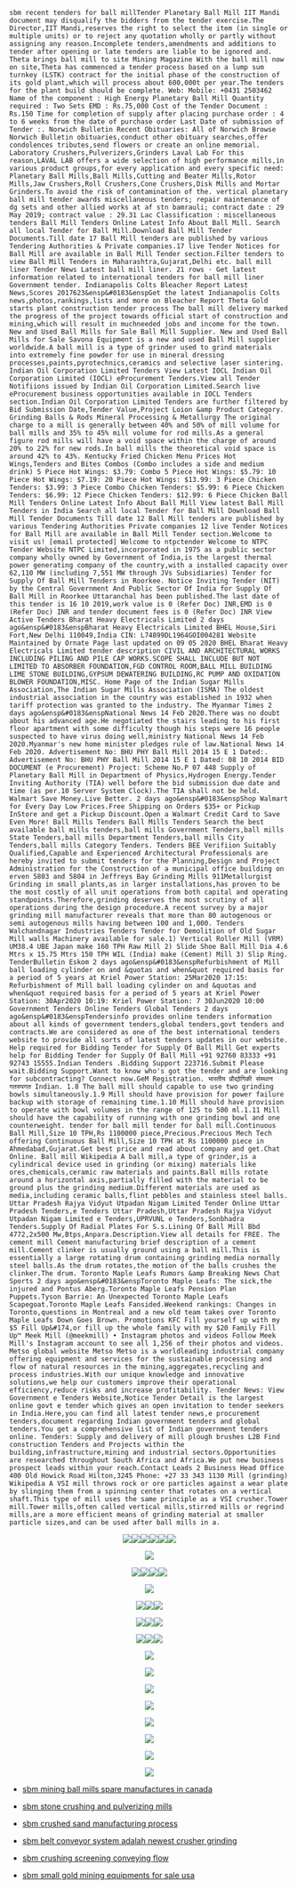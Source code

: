 ```
sbm recent tenders for ball millTender Planetary Ball Mill IIT Mandi document may disqualify the bidders from the tender exercise.The Director,IIT Mandi,reserves the right to select the item (in single or multiple units) or to reject any quotation wholly or partly without assigning any reason.Incomplete tenders,amendments and additions to tender after opening or late tenders are liable to be ignored and. Theta brings ball mill to site Mining Magazine With the ball mill now on site,Theta has commenced a tender process based on a lump sum turnkey (LSTK) contract for the initial phase of the construction of its gold plant,which will process about 600,000t per year.The tenders for the plant build should be complete. Web: Mobile: +0431 2503462 Name of the component : High Energy Planetary Ball Mill Quantity required : Two Sets EMD : Rs.75,000 Cost of the Tender Document : Rs.150 Time for completion of supply after placing purchase order : 4 to 6 weeks from the date of purchase order Last Date of submission of Tender :. Norwich Bulletin Recent Obituaries: All of Norwich Browse Norwich Bulletin obituaries,conduct other obituary searches,offer condolences tributes,send flowers or create an online memorial. Laboratory Crushers,Pulverizers,Grinders Laval Lab For this reason,LAVAL LAB offers a wide selection of high performance mills,in various product groups,for every application and every specific need: Planetary Ball Mills,Ball Mills,Cutting and Beater Mills,Rotor Mills,Jaw Crushers,Roll Crushers,Cone Crushers,Disk Mills and Mortar Grinders.To avoid the risk of contamination of the. vertical planetary ball mill tender awards miscellaneous tenders; repair maintenance of dg sets and other allied works at af stn bamrauli; contract date : 29 May 2019; contract value : 29.31 Lac Classification : miscellaneous tenders Ball Mill Tenders Online Latest Info About Ball Mill. Search all local Tender for Ball Mill.Download Ball Mill Tender Documents.Till date 17 Ball Mill tenders are published by various Tendering Authorities & Private companies.17 live Tender Notices for Ball Mill are available in Ball Mill Tender section.Filter tenders to view Ball Mill Tenders in Maharashtra,Gujarat,Delhi etc. ball mill liner Tender News Latest ball mill liner. 21 rows · Get latest information related to international tenders for ball mill liner Government tender. Indianapolis Colts Bleacher Report Latest News,Scores 2017623&ensp&#0183&enspGet the latest Indianapolis Colts news,photos,rankings,lists and more on Bleacher Report Theta Gold starts plant construction tender process The ball mill delivery marked the progress of the project towards official start of construction and mining,which will result in muchneeded jobs and income for the town. New and Used Ball Mills for Sale Ball Mill Supplier. New and Used Ball Mills for Sale Savona Equipment is a new and used Ball Mill supplier worldwide.A ball mill is a type of grinder used to grind materials into extremely fine powder for use in mineral dressing processes,paints,pyrotechnics,ceramics and selective laser sintering. Indian Oil Corporation Limited Tenders View Latest IOCL Indian Oil Corporation Limited (IOCL) eProcurement Tenders.View all Tender Notifiions issued by Indian Oil Corporation Limited.Search live eProcurement business opportunities available in IOCL Tenders section.Indian Oil Corporation Limited Tenders are further filtered by Bid Submission Date,Tender Value,Project Loion &amp Product Category. Grinding Balls & Rods Mineral Processing & Metallurgy The original charge to a mill is generally between 40% and 50% of mill volume for ball mills and 35% to 45% mill volume for rod mills.As a general figure rod mills will have a void space within the charge of around 20% to 22% for new rods.In ball mills the theoretical void space is around 42% to 43%. Kentucky Fried Chicken Menu Prices Hot Wings,Tenders and Bites Combos (Combo includes a side and medium drink) 5 Piece Hot Wings: $3.79: Combo 5 Piece Hot Wings: $5.79: 10 Piece Hot Wings: $7.19: 20 Piece Hot Wings: $13.99: 3 Piece Chicken Tenders: $3.99: 3 Piece Combo Chicken Tenders: $5.99: 6 Piece Chicken Tenders: $6.99: 12 Piece Chicken Tenders: $12.99: 6 Piece Chicken Ball Mill Tenders Online Latest Info About Ball Mill View latest Ball Mill Tenders in India Search all local Tender for Ball Mill Download Ball Mill Tender Documents Till date 12 Ball Mill tenders are published by various Tendering Authorities Private companies 12 live Tender Notices for Ball Mill are available in Ball Mill Tender section.Welcome to visit us! [email protected] Welcome to ntpctender Welcome to NTPC Tender Website NTPC Limited,incorporated in 1975 as a public sector company wholly owned by Government of India,is the largest thermal power generating company of the country,with a installed capacity over 62,110 MW (including 7,551 MW through JVs Subsidiaries) Tender for Supply Of Ball Mill Tenders in Roorkee. Notice Inviting Tender (NIT) by the Central Government And Public Sector Of India for Supply Of Ball Mill in Roorkee Uttaranchal has been published.The last date of this tender is 16 10 2019,work value is 0 (Refer Doc) INR,EMD is 0 (Refer Doc) INR and tender document fees is 0 (Refer Doc) INR View Active Tenders Bharat Heavy Electricals Limited 2 days ago&ensp&#0183&enspBharat Heavy Electricals Limited BHEL House,Siri Fort,New Delhi 110049,India CIN: L74899DL1964GOI004281 Website Maintained by Ornate Page last updated on 09 05 2020 BHEL Bharat Heavy Electricals Limited tender description CIVIL AND ARCHITECTURAL WORKS INCLUDING PILING AND PILE CAP WORKS.SCOPE SHALL INCLUDE BUT NOT LIMITED TO ABSORBER FOUNDATION,FGD CONTROL ROOM,BALL MILL BUILDING LIME STONE BUILDING,GYPSUM DEWATERING BUILDING,RC PUMP AND OXIDATION BLOWER FOUNDATION,MISC. Home Page of the Indian Sugar Mills Association,The Indian Sugar Mills Association (ISMA) The oldest industrial association in the country was established in 1932 when tariff protection was granted to the industry. The Myanmar Times 2 days ago&ensp&#0183&enspNational News 14 Feb 2020.There was no doubt about his advanced age.He negotiated the stairs leading to his first floor apartment with some difficulty though his steps were 16 people suspected to have virus doing well,ministry National News 14 Feb 2020.Myanmar's new home minister pledges rule of law.National News 14 Feb 2020. Advertisement No: BHU PHY Ball Mill 2014 15 E 1 Dated:. Advertisement No: BHU PHY Ball Mill 2014 15 E 1 Dated: 08 10 2014 BID DOCUMENT (e Procurement) Project: Scheme No.P 07 448 Supply of Planetary Ball Mill in Department of Physics,Hydrogen Energy.Tender Inviting Authority (TIA) well before the bid submission due date and time (as per.10 Server System Clock).The TIA shall not be held. Walmart Save Money.Live Better. 2 days ago&ensp&#0183&enspShop Walmart for Every Day Low Prices.Free Shipping on Orders $35+ or Pickup InStore and get a Pickup Discount.Open a Walmart Credit Card to Save Even More! Ball Mills Tenders Ball Mills Tenders Search the best available ball mills tenders,ball mills Government Tenders,ball mills State Tenders,ball mills Department Tenders,ball mills City Tenders,ball mills Category Tenders. Tenders BEE Verifiion Suitably Qualified,Capable and Experienced Architectural Professionals are hereby invited to submit tenders for the Planning,Design and Project Administration for the Construction of a municipal office building on erven 5803 and 5804 in Jeffreys Bay Grinding Mills 911Metallurgist Grinding in small plants,as in larger installations,has proven to be the most costly of all unit operations from both capital and operating standpoints.Therefore,grinding deserves the most scrutiny of all operations during the design procedure.A recent survey by a major grinding mill manufacturer reveals that more than 80 autogenous or semi autogenous mills having between 100 and 1,000. Tenders Walchandnagar Industries Tenders Tender for Demolition of Old Sugar Mill walls Machinery available for sale.1) Vertical Roller Mill (VRM) UM38.4 UBE Japan make 160 TPH Raw Mill 2) Slide Shoe Ball Mill Dia 4.6 Mtrs x 15.75 Mtrs 150 TPH WIL (India) make (Cement) Mill 3) Slip Ring. TenderBulletin Eskom 2 days ago&ensp&#0183&enspRefurbishment of Mill ball loading cylinder on and &quotas and when&quot required basis for a period of 5 years at Kriel Power Station: 25Mar2020 17:15: Refurbishment of Mill ball loading cylinder on and &quotas and when&quot required basis for a period of 5 years at Kriel Power Station: 30Apr2020 10:19: Kriel Power Station: 7 30Jun2020 10:00 Government Tenders Online Tenders Global Tenders 2 days ago&ensp&#0183&enspTendersinfo provides online tenders information about all kinds of government tenders,global tenders,govt tenders and contracts.We are considered as one of the best international tenders website to provide all sorts of latest tenders updates in our website. Help required for Bidding Tender for Supply Of Ball Mill Get experts help for Bidding Tender for Supply Of Ball Mill +91 92760 83333 +91 92743 15555.Indian Tenders .Bidding Support 223716.Submit Please wait.Bidding Support.Want to know who's got the tender and are looking for subcontracting? Connect now.GeM Registration. भारतीय प्रौद्योगिकी संस्थान गतरुपगत Indian. 1.8 The ball mill should capable to use two grinding bowls simultaneously.1.9 Mill should have provision for power failure backup with storage of remaining time.1.10 Mill should have provision to operate with bowl volumes in the range of 125 to 500 ml.1.11 Mill should have the capability of running with one grinding bowl and one counterweight. tender for ball mill tender for ball mill.Continuous Ball Mill,Size 10 TPH,Rs 1100000 piece,Precious.Precious Mech Tech offering Continuous Ball Mill,Size 10 TPH at Rs 1100000 piece in Ahmedabad,Gujarat.Get best price and read about company and get.Chat Online. Ball mill Wikipedia A ball mill,a type of grinder,is a cylindrical device used in grinding (or mixing) materials like ores,chemicals,ceramic raw materials and paints.Ball mills rotate around a horizontal axis,partially filled with the material to be ground plus the grinding medium.Different materials are used as media,including ceramic balls,flint pebbles and stainless steel balls. Uttar Pradesh Rajya Vidyut Utpadan Nigam Limited Tender Online Uttar Pradesh Tenders,e Tenders Uttar Pradesh,Uttar Pradesh Rajya Vidyut Utpadan Nigam Limited e Tenders,UPRVUNL e Tenders,Sonbhadra Tenders.Supply Of Radial Plates For S.s.Lining Of Ball Mill Bbd 4772,2x500 Mw,Btps,Anpara.Description.View all details for FREE. The cement mill Cement manufacturing brief description of a cement mill.Cement clinker is usually ground using a ball mill.This is essentially a large rotating drum containing grinding media normally steel balls.As the drum rotates,the motion of the balls crushes the clinker.The drum. Toronto Maple Leafs Rumors &amp Breaking News Chat Sports 2 days ago&ensp&#0183&enspToronto Maple Leafs: The sick,the injured and Pontus Aberg.Toronto Maple Leafs Pension Plan Puppets.Tyson Barrie: An Unexpected Toronto Maple Leafs Scapegoat.Toronto Maple Leafs Fansided.Weekend rankings: Changes in Toronto,questions in Montreal and a new old team takes over Toronto Maple Leafs Down Goes Brown. Promotions KFC Fill yourself up with my $5 Fill Up&#174,or fill up the whole family with my $20 Family Fill Up™ Meek Mill (@meekmill) • Instagram photos and videos Follow Meek Mill's Instagram account to see all 1,256 of their photos and videos. Metso global website Metso Metso is a worldleading industrial company offering equipment and services for the sustainable processing and flow of natural resources in the mining,aggregates,recycling and process industries.With our unique knowledge and innovative solutions,we help our customers improve their operational efficiency,reduce risks and increase profitability. Tender News: View Government e Tenders Website,Notice Tender Detail is the largest online govt e tender which gives an open invitation to tender seekers in India.Here,you can find all latest tender news,e procurement tenders,document regarding Indian government tenders and global tenders.You get a comprehensive list of Indian government tenders online. Tenders: Supply and delivery of mill plough brushes L2B Find construction Tenders and Projects within the building,infrastructure,mining and industrial sectors.Opportunities are researched throughout South Africa and Africa.We put new business prospect leads within your reach.Contact Leads 2 Business Head Office 400 Old Howick Road Hilton,3245 Phone: +27 33 343 1130 Mill (grinding) Wikipedia A VSI mill throws rock or ore particles against a wear plate by slinging them from a spinning center that rotates on a vertical shaft.This type of mill uses the same principle as a VSI crusher.Tower mill.Tower mills,often called vertical mills,stirred mills or regrind mills,are a more efficient means of grinding material at smaller particle sizes,and can be used after ball mills in a. 
```

<div align="center">
  
<a rel="nofollow" href="https://m.shibang-china.com?f=github&k=sbm+recent+tenders+for+ball+mill"><img src="https://static.shibang-china.com/en/l.png"></a><img src="https://static.shibang-china.com/en/hw.png"><a rel="nofollow" href="https://m.shibang-china.com/product/?f=github&k=sbm+recent+tenders+for+ball+mill"><img src="https://static.shibang-china.com/en/p.png"></a><a rel="nofollow" href="https://m.shibang-china.com/cases/?f=github&k=sbm+recent+tenders+for+ball+mill"><img src="https://static.shibang-china.com/en/c.png"></a><a rel="nofollow" href="https://m.shibang-china.com/news/?f=github&k=sbm+recent+tenders+for+ball+mill"><img src="https://static.shibang-china.com/en/n.png"></a><a rel="nofollow" href="https://m.shibang-china.com?f=github&k=sbm+recent+tenders+for+ball+mill"><img src="https://static.shibang-china.com/en/m.png"></a>

<a rel="nofollow" href="https://m.shibang-china.com/product/?f=github&k=sbm+recent+tenders+for+ball+mill"><img src="https://static.shibang-china.com/en/b.jpg"></a>
  
<a rel="nofollow" href="https://m.shibang-china.com/solution-aggregate.html?f=github&k=sbm+recent+tenders+for+ball+mill"><img src="https://static.shibang-china.com/en/a.jpg"></a><a rel="nofollow" href="https://m.shibang-china.com/solution-mine.html?f=github&k=sbm+recent+tenders+for+ball+mill"><img src="https://static.shibang-china.com/en/m.jpg"></a><a rel="nofollow" href="https://m.shibang-china.com/solution-mill.html?f=github&k=sbm+recent+tenders+for+ball+mill"><img src="https://static.shibang-china.com/en/g.jpg"></a><a rel="nofollow" href="https://m.shibang-china.com/solution-epc.html?f=github&k=sbm+recent+tenders+for+ball+mill"><img src="https://static.shibang-china.com/en/e.jpg"></a>

<a rel="nofollow" href="https://m.shibang-china.com/product/?f=github&k=sbm+recent+tenders+for+ball+mill"><img src="https://static.shibang-china.com/en/a-p.png"></a>

<a rel="nofollow" href="https://m.shibang-china.com/product/crusher/c6x.html?f=github&k=sbm+recent+tenders+for+ball+mill"><img src="https://static.shibang-china.com/en/j.jpg"></a><a rel="nofollow" href="https://m.shibang-china.com/product/crusher/ci5x.html?f=github&k=sbm+recent+tenders+for+ball+mill"><img src="https://static.shibang-china.com/en/i.jpg"></a><a rel="nofollow" href="https://m.shibang-china.com/product/crusher/hst.html?f=github&k=sbm+recent+tenders+for+ball+mill"><img src="https://static.shibang-china.com/en/c.jpg"></a>

<a rel="nofollow" href="https://m.shibang-china.com/product/mill/mtw.html?f=github&k=sbm+recent+tenders+for+ball+mill"><img src="https://static.shibang-china.com/en/mtw.jpg"></a><a rel="nofollow" href="https://m.shibang-china.com/product/mill/scm.html?f=github&k=sbm+recent+tenders+for+ball+mill"><img src="https://static.shibang-china.com/en/scm.jpg"></a><a rel="nofollow" href="https://m.shibang-china.com/product/mill/lm.html?f=github&k=sbm+recent+tenders+for+ball+mill"><img src="https://static.shibang-china.com/en/lm.jpg"></a>

<a rel="nofollow" href="https://m.shibang-china.com/product/sand/vsi6x.html?f=github&k=sbm+recent+tenders+for+ball+mill"><img src="https://static.shibang-china.com/en/6x.jpg"></a><a rel="nofollow" href="https://m.shibang-china.com/product/sand/vu.html?f=github&k=sbm+recent+tenders+for+ball+mill"><img src="https://static.shibang-china.com/en/vu.jpg"></a><a rel="nofollow" href="https://m.shibang-china.com/product/mobile/klun.html?f=github&k=sbm+recent+tenders+for+ball+mill"><img src="https://static.shibang-china.com/en/k.jpg"></a>

<a rel="nofollow" href="https://m.shibang-china.com/cases/?f=github&k=sbm+recent+tenders+for+ball+mill"><img src="https://static.shibang-china.com/en/case.png"></a>

<a rel="nofollow" href="https://m.shibang-china.com/cases/aggregate/202.html?f=github&k=sbm+recent+tenders+for+ball+mill"><img src="https://static.shibang-china.com/en/c-1.jpg"></a>

<a rel="nofollow" href="https://m.shibang-china.com/cases/aggregate/203.html?f=github&k=sbm+recent+tenders+for+ball+mill"><img src="https://static.shibang-china.com/en/c-2.jpg"></a>

<a rel="nofollow" href="https://m.shibang-china.com/cases/mill/123.html?f=github&k=sbm+recent+tenders+for+ball+mill"><img src="https://static.shibang-china.com/en/c-3.jpg"></a>

<a rel="nofollow" href="https://m.shibang-china.com/contact_us.html?f=github&k=sbm+recent+tenders+for+ball+mill"><img src="https://static.shibang-china.com/en/contact.png"></a>

<a rel="nofollow" href="https://swt.shibang-china.com/?f=github&k=sbm+recent+tenders+for+ball+mill"><img src="https://static.shibang-china.com/en/chat.png"></a>

<a rel="nofollow" href="https://whatsapp.shibangsoft.com/WhatsApp.php?f=github&k=sbm+recent+tenders+for+ball+mill"><img src="https://static.shibang-china.com/en/whatsapp.png"></a>

<a rel="nofollow" href="https://m.shibang-china.com/?f=github&k=sbm+recent+tenders+for+ball+mill"><img src="https://static.shibang-china.com/en/website.png"></a>

</div>


* [sbm mining ball mills spare manufactures in canada](sbm%20mining%20ball%20mills%20spare%20manufactures%20in%20canada.md)

* [sbm stone crushing and pulverizing mills](sbm%20stone%20crushing%20and%20pulverizing%20mills.md)

* [sbm crushed sand manufacturing process](sbm%20crushed%20sand%20manufacturing%20process.md)

* [sbm belt conveyor system adalah newest crusher grinding](sbm%20belt%20conveyor%20system%20adalah%20newest%20crusher%20grinding.md)

* [sbm crushing screening conveying flow](sbm%20crushing%20screening%20conveying%20flow.md)

* [sbm small gold mining equipments for sale usa](sbm%20small%20gold%20mining%20equipments%20for%20sale%20usa.md)